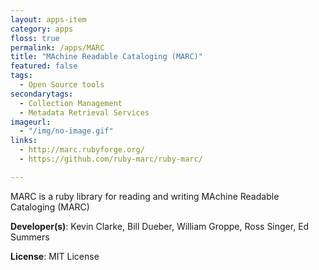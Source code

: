 ```yaml
---
layout: apps-item
category: apps
floss: true
permalink: /apps/MARC
title: "MAchine Readable Cataloging (MARC)"
featured: false
tags:
  - Open Source tools
secondarytags:
  - Collection Management
  - Metadata Retrieval Services
imageurl:
  - "/img/no-image.gif"
links:
  - http://marc.rubyforge.org/
  - https://github.com/ruby-marc/ruby-marc/

---
```

MARC is a ruby library for reading and writing MAchine Readable Cataloging (MARC)

**Developer(s)**: Kevin Clarke, Bill Dueber, William Groppe, Ross Singer, Ed Summers

**License**: MIT License

